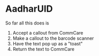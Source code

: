 # AadharUID

So far all this does is

1. Accept a callout from CommCare
2. Make a callout to the barcode scanner
3. Have the text pop up as a "toast"
4. Return the text to CommCare
